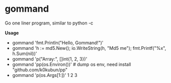 # gommand
Go one liner program, similar to python -c

<strong>Usage</strong>
<ul>
       <li>gommand 'fmt.Println("Hello, Gommand!")' <br /></li>
       <li>gommand 'h := md5.New(); io.WriteString(h, "Md5 me"); fmt.Printf("%x", h.Sum(nil))'</li>
       <li>gommand 'p("Array:", []int{1, 2, 3})'</li>
       <li>gommand 'pp(os.Environ())' # dump os env, need install "github.com/k0kubun/pp"</li>
       <li>gommand 'p(os.Args[1:])' 1 2 3</li>
</ul>
